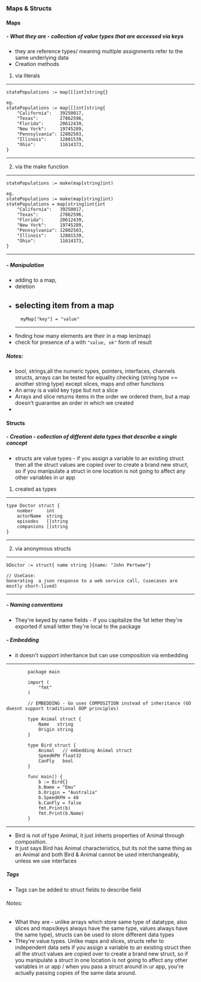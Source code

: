 ### Maps & Structs

#### Maps
##### - What they are - collection of value types that are accessed via keys
- they are reference types/ meaning multiple assignments refer to the same underlying data
- Creation methods
1. via literals
-----
    statePopulations := map[[]int]string{}

    eg.
    statePopulations := map[[]int]string{
        "California":   39250017,
		"Texas":        27862596,
		"Florida":      20612439,
		"New York":     19745289,
		"Pennsylvania": 12802503,
		"Illinois":     12801539,
		"Ohio":         11614373,
    }
-----
2. via the make function
------
	statePopulations := make(map[string]int)

    eg.
    statePopulations := make(map[string]int)
	statePopulations = map[string]int{int
		"California":   39250017,
		"Texas":        27862596,
		"Florida":      20612439,
		"New York":     19745289,
		"Pennsylvania": 12802503,
		"Illinois":     12801539,
		"Ohio":         11614373,
	}
------

##### - Manipulation 

- adding to a map,
- deletion 
- selecting item from a map 
    -----
        myMap["key"] = "value"
    -----
- finding how many elements are their in a map len(map)
- check for presence of a with `"value, ok"` form of result

##### Notes:
- bool, strings,all the numeric types, pointers, interfaces, channels structs, arrays can be tested for equality checking (string type == another string type) except slices, maps and other functions
- An array is a valid key type but not a slice
- Arrays and slice returns items in the order we ordered them, but a map doesn't guarantee an order in which we created
- 

#### Structs
##### - Creation - collection of different data types that describe a single concept
- structs are value types - if you assign a variable to an existing struct then all the struct values are copied over to create a brand new struct, so if you manipulate a struct in one location is not going to affect any other variables in ur app
1. created as types
-----
    type Doctor struct {
        number     int
        actorName  string
        episodes   []string
        companions []string
    }
-----
2. via anonymous structs
------
	bDoctor := struct{ name string }{name: "John Pertwee"} 
    
    // UseCase:
    Generating  a json response to a web service call, (usecases are mostly short-lived)
------

##### - Naming conventions
- They're keyed by name fields - if you capitalize the 1st letter they're exported if small letter they're local to the package

##### - Embedding
- it doesn't support inheritance but can use composition via embedding
------

            package main

            import (
                "fmt"
            )

            // EMBEDDING - Go uses COMPOSITION instead of inheritance (GO doesnt support traditional OOP principles)

            type Animal struct {
                Name   string
                Origin string
            }

            type Bird struct {
                Animal   // embedding Animal struct
                SpeedKPH float32
                CanFly   bool
            }

            func main() {
                b := Bird{}
                b.Name = "Emu"
                b.Origin = "Australia"
                b.SpeedKPH = 48
                b.CanFly = false
                fmt.Print(b)
                fmt.Print(b.Name)
            }

-------------
- Bird is not of type Animal, it just inherts properties of Animal through composition.
- It just says Bird has Animal characteristics, but its not the same thing as an Animal and both Bird & Animal cannot be used interchangeably, unless we use interfaces

##### Tags
- Tags can be added to struct fields to describe field
###### Notes:
- What they are - unlike arrays which store same type of datatype, also slices and maps(keys always have the same type, values always have the same type), structs can be used to store different data types
- THey're value types. Unlike maps and slices, structs refer to independent data sets 
if you assign a variable to an existing struct then all the struct values are copied over to create a brand new struct, so if you manipulate a struct in one location is not going to affect any other variables in ur app
/ when you pass a struct around in ur app, you're actually passing copies of the same data around.